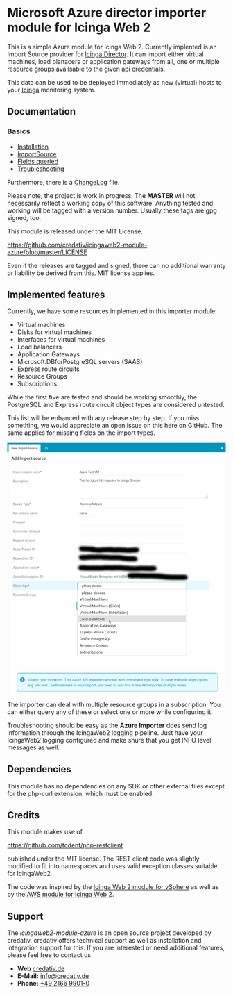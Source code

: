 Microsoft Azure director importer module for Icinga Web 2
=========================================================

This is a simple Azure module for Icinga Web 2. Currently implented is an
Import Source provider for [Icinga Director](https://github.com/Icinga/icingaweb2-module-director).
It can import either virtual machines, load blanacers or application gateways
from all, one or multiple resource groups availsable to the given api
credentials.

This data can be used to be deployed immediately as new (virtual) hosts to your
[Icinga](https://www.icinga.org/) monitoring system.


Documentation
-------------

### Basics
 * [Installation](doc/01-Installation.md)
 * [ImportSource](doc/02-ImportSource.md)
 * [Fields queried](doc/05-FieldsQueried.md)
 * [Troubleshooting](doc/99-Troubleshooting.md)

Furthermore, there is a [ChangeLog](ChangeLog) file.

Please note, the project is work in progress. The **MASTER** will not
necessarily reflect a working copy of this software. Anything tested and
working will be tagged with a version number. Usually these tags are gpg
signed, too.

This module is released under the MIT License.

https://github.com/credativ/icingaweb2-module-azure/blob/master/LICENSE

Even if the releases are tagged and signed, there can no additional
warranty or liability be derived from this. MIT license applies.


Implemented features
--------------------

Currently, we have some resources implemented in this importer module:

* Virtual machines
* Disks for virtual machines
* Interfaces for virtual machines
* Load balancers
* Application Gateways
* Microsoft.DBforPostgreSQL servers (SAAS)
* Express route circuits
* Resource Groups
* Subscriptions

While the first five are tested and should be working smoothly, the PostgreSQL
and Express route circuit object types are considered untested.

This list will be enhanced with any release step by step. If you miss something,
we would appreciate an open issue on this here on GitHub. The same applies for
missing fields on the import types.

![Query types](/doc/screenshot/azure_object_types.png)

The importer can deal with multiple resource groups in a subscription. You can
either query any of these or select one or more while configuring it.

Troubleshooting should be easy as the **Azure Importer** does send log
information through the IcingaWeb2 logging pipeline. Just have your IcingaWeb2
logging configured and make shure that you get INFO level messages as well. 


Dependencies
------------

This module has no dependencies on any SDK or other external files except
for the php-curl extension, which must be enabled. 


Credits
-------

This module makes use of

https://github.com/tcdent/php-restclient

published under the MIT license. The REST client code was slightly modified to
fit into namespaces and uses valid exception classes suitable for IcingaWeb2

The code was inspired by the
[Icinga Web 2 module for vSphere](https://github.com/Icinga/icingaweb2-module-vsphere)
as well as by the
[AWS module for Icinga Web 2](https://github.com/Icinga/icingaweb2-module-aws).


Support
-------

The *icingaweb2-module-azure* is an open source project developed by
credativ. credativ offers technical support as well as installation
and integration support for this. If you are interested or need additional
features, please feel free to contact us.

* **Web** [credativ.de](https://credativ.de)
* **E-Mail:** [info@credativ.de](mailto:info@credativ.de)
* **Phone:** [+49 2166 9901-0](tel:+49216699010)
